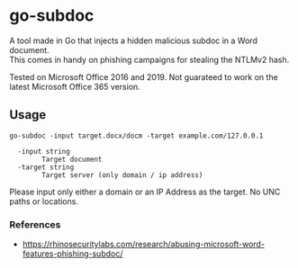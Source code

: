 # go-subdoc
A tool made in Go that injects a hidden malicious subdoc in a Word document.  
This comes in handy on phishing campaigns for stealing the NTLMv2 hash.

Tested on Microsoft Office 2016 and 2019. Not guarateed to work on the latest Microsoft Office 365 version.

## Usage
```
go-subdoc -input target.docx/docm -target example.com/127.0.0.1
```

```
  -input string
        Target document
  -target string
        Target server (only domain / ip address)
```

Please input only either a domain or an IP Address as the target. No UNC paths or locations.

### References
- https://rhinosecuritylabs.com/research/abusing-microsoft-word-features-phishing-subdoc/
